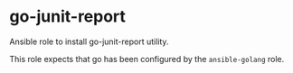 # go-junit-report

Ansible role to install go-junit-report utility.

This role expects that go has been configured by the `ansible-golang` role.
